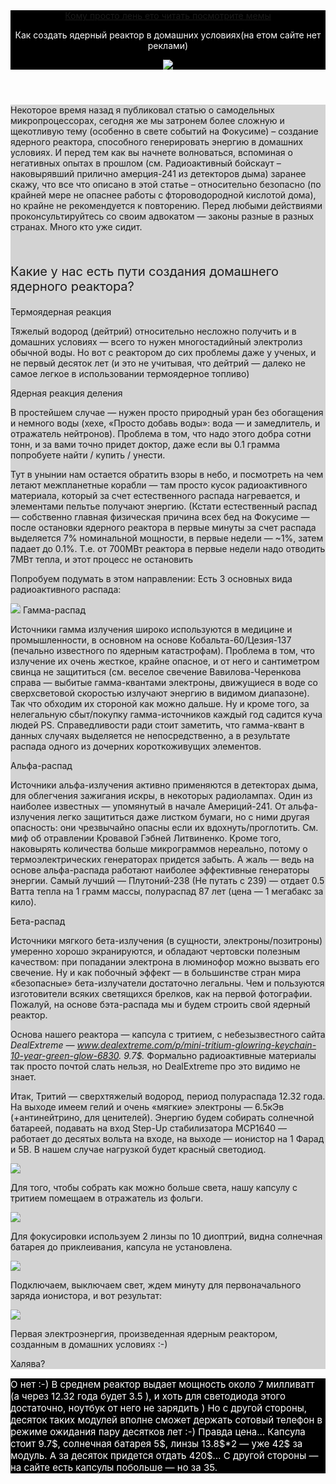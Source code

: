 <html>
    <title>
        Make atom energy
    </title>
    <body>
    <header style="background-color:black">
    <a href="https://pressa.tv/comics/">Кому просто лень ето читать посмотрите мемы</a>
     <p style="color:white;">Как создать ядерный реактор в домашних условиях(на етом сайте нет реклами)</p>
     <img src="https://habrastorage.org/r/w1560/getpro/habr/comment_images/212/37d/b87/21237db87c4e7d22b68a239dfcebf2b5.jpg"/>
    </header>
    <main style="background-color:lightgray">
 <p>Некоторое время назад я публиковал статью о самодельных микропроцессорах, сегодня же мы затронем более сложную и щекотливую тему (особенно в свете событий на Фокусиме) – создание ядерного реактора, способного генерировать энергию в домашних условиях. И перед тем как вы начнете волноваться, вспоминая о негативных опытах в прошлом (см. Радиоактивный бойскаут – наковырявший прилично амерция-241 из детекторов дыма) заранее скажу, что все что описано в этой статье – относительно безопасно (по крайней мере не опаснее работы с фтороводородной кислотой дома), но крайне не рекомендуется к повторению. Перед любыми действиями проконсультируйтесь со своим адвокатом — законы разные в разных странах. Много кто уже сидит. 
 </p>
<br/>
        <p style="font-size:20px">Какие у нас есть пути создания домашнего ядерного реактора?

Термоядерная реакция

Тяжелый водород (дейтрий) относительно несложно получить и в домашних условиях — всего то нужен многостадийный электролиз обычной воды. Но вот с реактором до сих проблемы даже у ученых, и не первый десяток лет (и это не учитывая, что дейтрий — далеко не самое легкое в использовании термоядерное топливо)

Ядерная реакция деления

В простейшем случае — нужен просто природный уран без обогащения и немного воды (хехе, «Просто добавь воды»: вода — и замедлитель, и отражатель нейтронов). Проблема в том, что надо этого добра сотни тонн, и за вами точно придет доктор, даже если вы 0.1 грамма попробуете найти / купить / унести.

Тут в унынии нам остается обратить взоры в небо, и посмотреть на чем летают межпланетные корабли — там просто кусок радиоактивного материала, который за счет естественного распада нагревается, и элементами пельтье получают энергию. (Кстати естественный распад — собственно главная физическая причина всех бед на Фокусиме — после остановки ядерного реактора в первые минуты за счет распада выделяется 7% номинальной мощности, в первые недели — ~1%, затем падает до 0.1%. Т.е. от 700МВт реактора в первые недели надо отводить 7МВт тепла, и этот процесс не остановить</p>
    <p>Попробуем подумать в этом направлении: Есть 3 основных вида радиоактивного распада:

<img src="https://habrastorage.org/r/w1560/getpro/geektimes/post_images/39b/333/54a/39b33354a5e6b8a4de441f7387c18077.jpg"/>
Гамма-распад

Источники гамма излучения широко используются в медицине и промышленности, в основном на основе Кобальта-60/Цезия-137 (печально известного по ядерным катастрофам). Проблема в том, что излучение их очень жесткое, крайне опасное, и от него и сантиметром свинца не защититься (см. веселое свечение Вавилова-Черенкова справа — выбитые гамма-квантами электроны, движущиеся в воде со сверхсветовой скоростью излучают энергию в видимом диапазоне). Так что обходим их стороной как можно дальше. Ну и кроме того, за нелегальную сбыт/покупку гамма-источников каждый год садится куча людей 
PS. Справедливости ради стоит заметить, что гамма-квант в данных случаях выделяется не непосредственно, а в результате распада одного из дочерних короткоживущих элементов.
    </p>
    <p>Альфа-распад

Источники альфа-излучения активно применяются в детекторах дыма, для облегчения зажигания искры, в некоторых радиолампах. Один из наиболее известных — упомянутый в начале Америций-241. От альфа-излучения легко защититься даже листком бумаги, но с ними другая опасность: они чрезвычайно опасны если их вдохнуть/проглотить. См. миф об отравлении Кровавой Гэбней Литвиненко. Кроме того, наковырять количества больше микрограммов нереально, потому о термоэлектрических генераторах придется забыть. А жаль — ведь на основе альфа-распада работают наиболее эффективные генераторы энергии. Самый лучший — Плутоний-238 (Не путать с 239) — отдает 0.5 Ватта тепла на 1 грамм массы, полураспад 87 лет (цена — 1 мегабакс за кило).
    </p>
    <p>Бета-распад

Источники мягкого бета-излучения (в сущности, электроны/позитроны) умеренно хорошо экранируются, и обладают чертовски полезным качеством: при попадании электрона в люминофор можно вызвать его свечение. Ну и как побочный эффект — в большинстве стран мира «безопасные» бета-излучатели достаточно легальны. Чем и пользуются изготовители всяких светящихся брелков, как на первой фотографии. Пожалуй, на основе бэта-распада мы и будем строить свой ядерный реактор.

Основа нашего реактора — капсула с тритием, с небезызвестного сайта <i>DealExtreme — www.dealextreme.com/p/mini-tritium-glowring-keychain-10-year-green-glow-6830. 9.7$.</i> Формально радиоактивные материалы так просто почтой слать нельзя, но DealExtreme про это видимо не знает.
    </p>
    <p>Итак, Тритий — сверхтяжелый водород, период полураспада 12.32 года. На выходе имеем гелий и очень «мягкие» электроны — 6.5кЭв (+антинейтрино, для ценителей). Энергию будем собирать солнечной батареей, подавать на вход Step-Up стабилизатора MCP1640 — работает до десятых вольта на входе, на выходе — ионистор на 1 Фарад и 5В. В нашем случае нагрузкой будет красный светодиод.
    </p>
    <img src="https://habrastorage.org/getpro/geektimes/post_images/a13/514/038/a13514038d239985184a40183a172783.gif"/>
<p>Для того, чтобы собрать как можно больше света, нашу капсулу с тритием помещаем в отражатель из фольги.
</p>
<img src="https://habrastorage.org/r/w1560/getpro/geektimes/post_images/756/c62/e96/756c62e96f8ee03e74a0ad1909f88b70.jpg"/>
<p>Для фокусировки используем 2 линзы по 10 диоптрий, видна солнечная батарея до приклеивания, капсула не установлена.
</p>
<img src="https://habrastorage.org/r/w1560/getpro/geektimes/post_images/459/d86/082/459d8608256f32cf60eda6e367f436bd.jpg"/>
<p>Подключаем, выключаем свет, ждем минуту для первоначального заряда ионистора, и вот результат:
</p>
<img src="https://habrastorage.org/r/w1560/getpro/geektimes/post_images/362/5a5/f39/3625a5f397d956e09eae9d7456b75713.jpg"/>
<p></p>
<p>Первая электроэнергия, произведенная ядерным реактором, созданным в домашних условиях :-)
</p>
<p>Халява?
</p>
    </main>
    <footer style="background-color:black;color:white;">
        <p style="font-size:15px">О нет :-) В среднем реактор выдает мощность около 7 милливатт (а через 12.32 года будет 3.5 ), и хоть для светодиода этого достаточно, ноутбук от него не зарядить ) Но с другой стороны, десяток таких модулей вполне сможет держать сотовый телефон в режиме ожидания пару десятков лет :-) Правда цена… Капсула стоит 9.7$, солнечная батарея 5$, линзы 13.8$*2 — уже 42$ за модуль. А за десяток придется отдать 420$… С другой стороны — на сайте есть капсулы побольше — но за 35.</p>
    </footer>
    </body>
</html>
